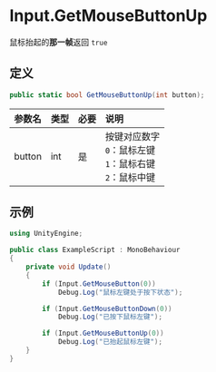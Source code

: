 # Input.GetMouseButtonUp

鼠标抬起的**那一帧**返回 `true`

## 定义

```csharp
public static bool GetMouseButtonUp(int button);
```

| 参数名    | 类型  | 必要  | 说明                                         |
|:------ |:--- |:--- |:------------------------------------------ |
| button | int | 是   | 按键对应数字<br>`0`：鼠标左键<br>`1`：鼠标右键<br>`2`：鼠标中键 |

## 示例

```csharp
using UnityEngine;

public class ExampleScript : MonoBehaviour
{
    private void Update()
    {
        if (Input.GetMouseButton(0))
            Debug.Log("鼠标左键处于按下状态");

        if (Input.GetMouseButtonDown(0))
            Debug.Log("已按下鼠标左键");

        if (Input.GetMouseButtonUp(0))
            Debug.Log("已抬起鼠标左键");
    }
}
```